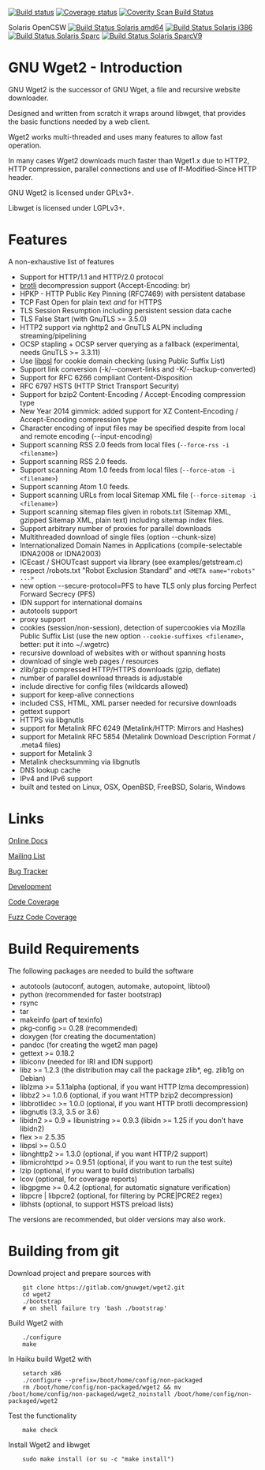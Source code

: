 [![Build status](https://gitlab.com/gnuwget/wget2/badges/master/build.svg)](https://gitlab.com/gnuwget/wget2/pipelines)
[![Coverage status](https://gitlab.com/gnuwget/wget2/badges/master/coverage.svg)](https://gnuwget.gitlab.io/wget2/coverage)
[![Coverity Scan Build Status](https://scan.coverity.com/projects/7852/badge.svg)](https://scan.coverity.com/projects/rockdaboot-wget2)

Solaris OpenCSW [![Build Status Solaris amd64](https://buildfarm.opencsw.org/buildbot/png?builder=wget2-solaris10-amd64)](https://buildfarm.opencsw.org/buildbot/builders/wget2-solaris10-amd64)
[![Build Status Solaris i386](https://buildfarm.opencsw.org/buildbot/png?builder=wget2-solaris10-i386)](https://buildfarm.opencsw.org/buildbot/builders/wget2-solaris10-i386)
[![Build Status Solaris Sparc](https://buildfarm.opencsw.org/buildbot/png?builder=wget2-solaris10-sparc)](https://buildfarm.opencsw.org/buildbot/builders/wget2-solaris10-sparc)
[![Build Status Solaris SparcV9](https://buildfarm.opencsw.org/buildbot/png?builder=wget2-solaris10-sparcv9)](https://buildfarm.opencsw.org/buildbot/builders/wget2-solaris10-sparcv9)


# GNU Wget2 - Introduction

GNU Wget2 is the successor of GNU Wget, a file and recursive website downloader.

Designed and written from scratch it wraps around libwget, that provides the basic
functions needed by a web client.

Wget2 works multi-threaded and uses many features to allow fast operation.

In many cases Wget2 downloads much faster than Wget1.x due to HTTP2, HTTP compression,
parallel connections and use of If-Modified-Since HTTP header.

GNU Wget2 is licensed under GPLv3+.

Libwget is licensed under LGPLv3+.


# Features

A non-exhaustive list of features

- Support for HTTP/1.1 and HTTP/2.0 protocol
- [brotli](https://github.com/google/brotli) decompression support (Accept-Encoding: br)
- HPKP - HTTP Public Key Pinning (RFC7469) with persistent database
- TCP Fast Open for plain text *and* for HTTPS
- TLS Session Resumption including persistent session data cache
- TLS False Start (with GnuTLS >= 3.5.0)
- HTTP2 support via nghttp2 and GnuTLS ALPN including streaming/pipelining
- OCSP stapling + OCSP server querying as a fallback (experimental, needs GnuTLS >= 3.3.11)
- Use [libpsl](https://github.com/rockdaboot/libpsl) for cookie domain checking (using Public Suffix List)
- Support link conversion (-k/--convert-links and -K/--backup-converted)
- Support for RFC 6266 compliant Content-Disposition
- RFC 6797 HSTS (HTTP Strict Transport Security)
- Support for bzip2 Content-Encoding / Accept-Encoding compression type
- New Year 2014 gimmick: added support for XZ Content-Encoding / Accept-Encoding compression type
- Character encoding of input files may be specified despite from local and remote encoding (--input-encoding)
- Support scanning RSS 2.0 feeds from local files (`--force-rss -i <filename>`)
- Support scanning RSS 2.0 feeds.
- Support scanning Atom 1.0 feeds from local files (`--force-atom -i <filename>`)
- Support scanning Atom 1.0 feeds.
- Support scanning URLs from local Sitemap XML file (`--force-sitemap -i <filename>`)
- Support scanning sitemap files given in robots.txt (Sitemap XML, gzipped Sitemap XML, plain text) including
sitemap index files.
- Support arbitrary number of proxies for parallel downloads
- Multithreaded download of single files (option --chunk-size)
- Internationalized Domain Names in Applications (compile-selectable IDNA2008 or IDNA2003)
- ICEcast / SHOUTcast support via library (see examples/getstream.c)
- respect /robots.txt "Robot Exclusion Standard" and `<META name="robots" ...>`
- new option --secure-protocol=PFS to have TLS only plus forcing Perfect Forward Secrecy (PFS)
- IDN support for international domains
- autotools support
- proxy support
- cookies (session/non-session), detection of supercookies via Mozilla Public Suffix List
  (use the new option `--cookie-suffixes <filename>`, better: put it into ~/.wgetrc)
- recursive download of websites with or without spanning hosts
- download of single web pages / resources
- zlib/gzip compressed HTTP/HTTPS downloads (gzip, deflate)
- number of parallel download threads is adjustable
- include directive for config files (wildcards allowed)
- support for keep-alive connections
- included CSS, HTML, XML parser needed for recursive downloads
- gettext support
- HTTPS via libgnutls
- support for Metalink RFC 6249 (Metalink/HTTP: Mirrors and Hashes)
- support for Metalink RFC 5854 (Metalink Download Description Format / .meta4 files)
- support for Metalink 3
- Metalink checksumming via libgnutls
- DNS lookup cache
- IPv4 and IPv6 support
- built and tested on Linux, OSX, OpenBSD, FreeBSD, Solaris, Windows


# Links

[Online Docs](https://gnuwget.gitlab.io/wget2/reference/)

[Mailing List](https://savannah.gnu.org/mail/?group=wget)

[Bug Tracker](https://gitlab.com/gnuwget/wget2/issues)

[Development](https://gitlab.com/gnuwget/wget2)

[Code Coverage](https://gnuwget.gitlab.io/wget2/coverage/)

[Fuzz Code Coverage](https://gnuwget.gitlab.io/wget2/fuzz-coverage/)


# Build Requirements

The following packages are needed to build the software

* autotools (autoconf, autogen, automake, autopoint, libtool)
* python (recommended for faster bootstrap)
* rsync
* tar
* makeinfo (part of texinfo)
* pkg-config >= 0.28 (recommended)
* doxygen (for creating the documentation)
* pandoc (for creating the wget2 man page)
* gettext >= 0.18.2
* libiconv (needed for IRI and IDN support)
* libz >= 1.2.3 (the distribution may call the package zlib*, eg. zlib1g on Debian)
* liblzma >= 5.1.1alpha (optional, if you want HTTP lzma decompression)
* libbz2 >= 1.0.6 (optional, if you want HTTP bzip2 decompression)
* libbrotlidec >= 1.0.0 (optional, if you want HTTP brotli decompression)
* libgnutls (3.3, 3.5 or 3.6)
* libidn2 >= 0.9 + libunistring >= 0.9.3 (libidn >= 1.25 if you don't have libidn2)
* flex >= 2.5.35
* libpsl >= 0.5.0
* libnghttp2 >= 1.3.0 (optional, if you want HTTP/2 support)
* libmicrohttpd >= 0.9.51 (optional, if you want to run the test suite)
* lzip (optional, if you want to build distribution tarballs)
* lcov (optional, for coverage reports)
* libgpgme >= 0.4.2 (optional, for automatic signature verification)
* libpcre | libpcre2 (optional, for filtering by PCRE|PCRE2 regex)
* libhsts (optional, to support HSTS preload lists)

The versions are recommended, but older versions may also work.


# Building from git

Download project and prepare sources with

		git clone https://gitlab.com/gnuwget/wget2.git
		cd wget2
		./bootstrap
		# on shell failure try 'bash ./bootstrap'

Build Wget2 with

		./configure
		make

In Haiku build Wget2 with

        setarch x86
        ./configure --prefix=/boot/home/config/non-packaged
        rm /boot/home/config/non-packaged/wget2 && mv /boot/home/config/non-packaged/wget2_noinstall /boot/home/config/non-packaged/wget2

Test the functionality

		make check

Install Wget2 and libwget

		sudo make install (or su -c "make install")

